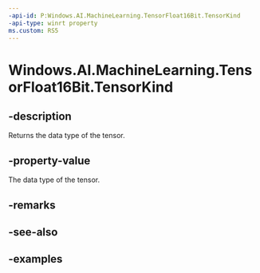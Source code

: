 ```yaml
---
-api-id: P:Windows.AI.MachineLearning.TensorFloat16Bit.TensorKind
-api-type: winrt property
ms.custom: RS5
---
```


<!-- Property syntax.
public TensorKind TensorKind { get; }
-->

# Windows.AI.MachineLearning.TensorFloat16Bit.TensorKind

## -description
Returns the data type of the tensor.

## -property-value
The data type of the tensor.

## -remarks

## -see-also

## -examples
